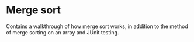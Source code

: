 # Merge sort

Contains a walkthrough of how merge sort works, in addition to the method of merge sorting on an array and JUnit testing. 